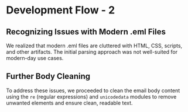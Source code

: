 # Development Flow - 2

## Recognizing Issues with Modern .eml Files

We realized that modern .eml files are cluttered with HTML, CSS, scripts, and other artifacts. The initial parsing approach was not well-suited for modern-day use cases.

## Further Body Cleaning

To address these issues, we proceeded to clean the email body content using the `re` (regular expressions) and `unicodedata` modules to remove unwanted elements and ensure clean, readable text.
